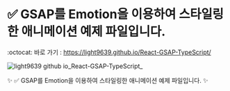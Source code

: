 # ✅ GSAP를 Emotion을 이용하여 스타일링한 애니메이션 예제 파일입니다.
:octocat: 바로 가기 : https://light9639.github.io/React-GSAP-TypeScript/

![light9639 github io_React-GSAP-TypeScript_](https://user-images.githubusercontent.com/95972251/229793921-7b0b22b0-0db6-4c8b-abf6-ddaed2bfadd9.png)

:sparkles: ✅ GSAP를 Emotion을 이용하여 스타일링한 애니메이션 예제 파일입니다. :sparkles:
